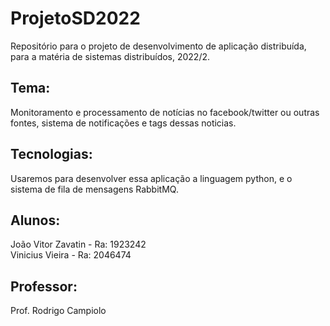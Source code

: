 # ProjetoSD2022
Repositório para o projeto de desenvolvimento de aplicação distribuída, para a matéria de sistemas distribuídos, 2022/2.

## Tema:
Monitoramento e processamento de notícias no facebook/twitter ou outras fontes, sistema de notificações e tags dessas noticias.

## Tecnologias: 
Usaremos para desenvolver essa aplicação a linguagem python, e o sistema de fila de mensagens RabbitMQ.

## Alunos: 
João Vitor Zavatin - Ra: 1923242  
Vinicius Vieira - Ra: 2046474

## Professor:
Prof. Rodrigo Campiolo
